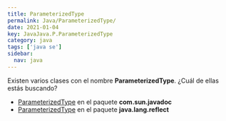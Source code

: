 ```yaml
---
title: ParameterizedType
permalink: Java/ParameterizedType/
date: 2021-01-04
key: JavaJava.P.ParameterizedType
category: java
tags: ['java se']
sidebar: 
  nav: java
---
```


Existen varios clases con el nombre **ParameterizedType**. ¿Cuál de ellas estás buscando?
<ul>
<li><a href="/Java/ParameterizedType-com-sun-javadoc/">ParameterizedType</a> en el paquete <strong>com.sun.javadoc</strong></li>
<li><a href="/Java/ParameterizedType-java-lang-reflect/">ParameterizedType</a> en el paquete <strong>java.lang.reflect</strong></li>
<ul>
